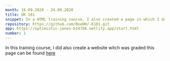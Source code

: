 ```yaml
---
month: 16.09.2020 - 24.09.2020
title: ÜK 101
snippet: In a HTML training course, I also created a page in which I documented the course and solved exercises.
repository: https://github.com/RoeHH/-K101.git
app: https://optimistic-jones-b147b6.netlify.app/start.html
number: 1
---
```


In this training course, I did also create a website witch was graded this page can be found <a href="(https://101.roeh.ch">here</a>
